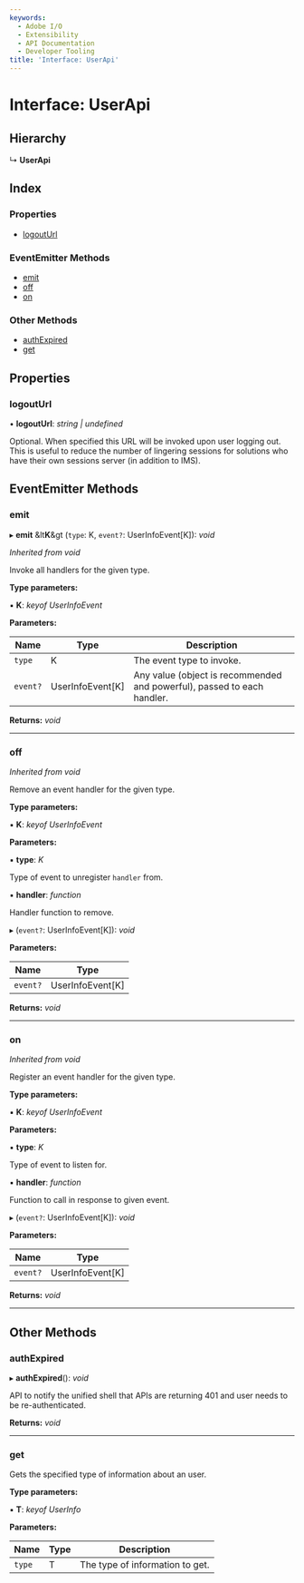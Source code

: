 ```yaml
---
keywords:
  - Adobe I/O
  - Extensibility
  - API Documentation
  - Developer Tooling
title: 'Interface: UserApi'
---
```


# Interface: UserApi

## Hierarchy

  ↳ **UserApi**

## Index

### Properties

* [logoutUrl](user-userapi.md#logouturl)

### EventEmitter Methods

* [emit](user-userapi.md#emit)
* [off](user-userapi.md#off)
* [on](user-userapi.md#on)

### Other Methods

* [authExpired](user-userapi.md#authexpired)
* [get](user-userapi.md#get)

## Properties

###  logoutUrl

• **logoutUrl**: *string | undefined*

Optional. When specified this URL will be invoked upon user logging out. This is useful to
reduce the number of lingering sessions for solutions who have their own sessions server
(in addition to IMS).

## EventEmitter Methods

###  emit

▸ **emit** &lt**K**&gt (`type`: K, `event?`: UserInfoEvent[K]): *void*

*Inherited from void*

Invoke all handlers for the given type.

**Type parameters:**

▪ **K**: *keyof UserInfoEvent*

**Parameters:**

Name | Type | Description |
------ | ------ | ------ |
`type` | K | The event type to invoke. |
`event?` | UserInfoEvent[K] | Any value (object is recommended and powerful), passed to each handler. |

**Returns:** *void*

<hr />

###  off

*Inherited from void*

Remove an event handler for the given type.

**Type parameters:**

▪ **K**: *keyof UserInfoEvent*

**Parameters:**

▪ **type**: *K*

Type of event to unregister `handler` from.

▪ **handler**: *function*

Handler function to remove.

▸ (`event?`: UserInfoEvent[K]): *void*

**Parameters:**

Name | Type |
------ | ------ |
`event?` | UserInfoEvent[K] |

**Returns:** *void*

<hr />

###  on

*Inherited from void*

Register an event handler for the given type.

**Type parameters:**

▪ **K**: *keyof UserInfoEvent*

**Parameters:**

▪ **type**: *K*

Type of event to listen for.

▪ **handler**: *function*

Function to call in response to given event.

▸ (`event?`: UserInfoEvent[K]): *void*

**Parameters:**

Name | Type |
------ | ------ |
`event?` | UserInfoEvent[K] |

**Returns:** *void*

<hr />

## Other Methods

###  authExpired

▸ **authExpired**(): *void*

API to notify the unified shell that APIs are returning 401 and user needs to be
re-authenticated.

**Returns:** *void*

<hr />

###  get

Gets the specified type of information about an user.

**Type parameters:**

▪ **T**: *keyof UserInfo*

**Parameters:**

Name | Type | Description |
------ | ------ | ------ |
`type` | T | The type of information to get.  |
